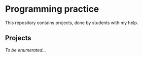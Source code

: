 # Programming practice

This repository contains projects, done by students with my help.

## Projects

_To be enumerated..._
